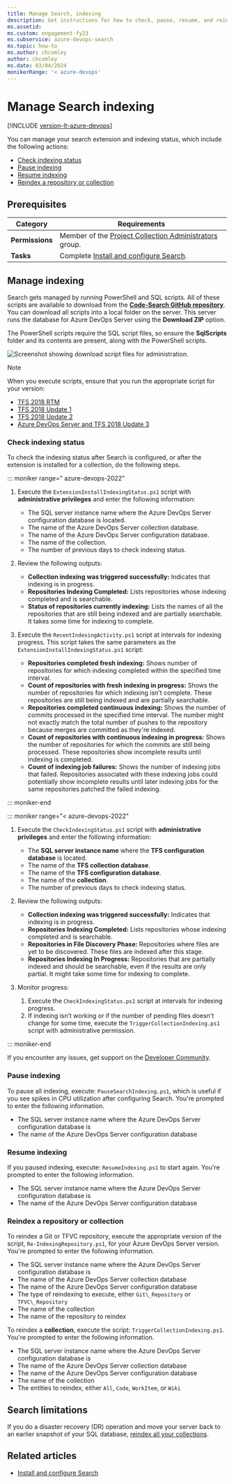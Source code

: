 ```yaml
---
title: Manage Search, indexing
description: Get instructions for how to check, pause, resume, and reindex a repository or collection.
ms.assetid: 
ms.custom: engagement-fy23
ms.subservice: azure-devops-search
ms.topic: how-to
ms.author: chcomley
author: chcomley
ms.date: 03/04/2024
monikerRange: '< azure-devops'
---
```


# Manage Search indexing

[!INCLUDE [version-lt-azure-devops](../../includes/version-lt-azure-devops.md)]

You can manage your search extension and indexing status, which include the following actions:
- [Check indexing status](#check-indexing-status)
- [Pause indexing](#pause-indexing)
- [Resume indexing](#resume-indexing)
- [Reindex a repository or collection](#reindex-a-repository-or-collection)

## Prerequisites

| Category | Requirements |
|--------------|-------------|
| **Permissions** | Member of the [Project Collection Administrators](../../user-guide/project-admin-tutorial.md) group. |
| **Tasks** | Complete [Install and configure Search](install-configure-search.md). |

## Manage indexing

Search gets managed by running PowerShell and SQL scripts. All of these scripts are available to download from the **[Code-Search GitHub repository](https://github.com/Microsoft/Code-Search)**. You can download all scripts into a local folder on the server. This server runs the database for Azure DevOps Server using the **Download ZIP** option. 

The PowerShell scripts require the SQL script files, so ensure the **SqlScripts** folder and its contents are present, along with the PowerShell scripts.

![Screenshot showing download script files for administration.](media/administration/script-filesv2.png)

> [!NOTE]
> When you execute scripts, ensure that you run the appropriate script for your version:
> 
> * [TFS 2018 RTM](https://github.com/Microsoft/Code-Search/tree/master/TFS_2018RTW)
> * [TFS 2018 Update 1](https://github.com/Microsoft/Code-Search/tree/master/TFS_2018Update1)
> * [TFS 2018 Update 2](https://github.com/Microsoft/Code-Search/tree/master/TFS_2018Update2)
> * [Azure DevOps Server and TFS 2018 Update 3](https://github.com/Microsoft/Code-Search/tree/master/TFS_2018Update3)

### Check indexing status

To check the indexing status after Search is configured, or after the extension is installed for a collection, do the following steps.

::: moniker range=" azure-devops-2022"

1. Execute the `ExtensionInstallIndexingStatus.ps1` script with **administrative privileges** and enter the following information:

   - The SQL server instance name where the Azure DevOps Server configuration database is located.
   - The name of the Azure DevOps Server collection database.
   - The name of the Azure DevOps Server configuration database.
   - The name of the collection.
   - The number of previous days to check indexing status.
 
2. Review the following outputs:

   - **Collection indexing was triggered successfully:** Indicates that indexing is in progress.
   - **Repositories Indexing Completed:** Lists repositories whose indexing completed and is searchable.
   - **Status of repositories currently indexing:** Lists the names of all the repositories that are still being indexed and are partially searchable. It takes some time for indexing to complete.
 
3. Execute the `RecentIndexingActivity.ps1` script at intervals for indexing progress. This script takes the same parameters as the `ExtensionInstallIndexingStatus.ps1` script:

   - **Repositories completed fresh indexing:** Shows number of repositories for which indexing completed within the specified time interval.
   - **Count of repositories with fresh indexing in progress:**  Shows the number of repositories for which indexing isn't complete. These repositories are still being indexed and are partially searchable.
   - **Repositories completed continuous indexing:**  Shows the number of commits processed in the specified time interval. The number might not exactly match the total number of pushes to the repository because merges are committed as they're indexed.
   - **Count of repositories with continuous indexing in progress:** Shows the number of repositories for which the commits are still being processed. These repositories show incomplete results until indexing is completed.
   - **Count of indexing job failures:**  Shows the number of indexing jobs that failed. Repositories associated with these indexing jobs could potentially show incomplete results until later indexing jobs for the same repositories patched the failed indexing.

::: moniker-end

::: moniker range="< azure-devops-2022"

1. Execute the `CheckIndexingStatus.ps1` script with **administrative privileges** and enter the following information: 

   - The **SQL server instance name** where the **TFS configuration database** is located.
   - The name of the **TFS collection database**.
   - The name of the **TFS configuration database**.
   - The name of the **collection**.
   - The number of previous days to check indexing status.

2. Review the following outputs:
   - **Collection indexing was triggered successfully:** Indicates that indexing is in progress.
   - **Repositories Indexing Completed:** Lists repositories whose indexing completed and is searchable.
   - **Repositories in File Discovery Phase:** Repositories where files are yet to be discovered. These files are indexed after this stage.
   - **Repositories Indexing In Progress:** Repositories that are partially indexed and should be searchable, even if the results are only partial. It might take some time for indexing to complete.

3. Monitor progress:
   1. Execute the `CheckIndexingStatus.ps1` script at intervals for indexing progress.
   2. If indexing isn’t working or if the number of pending files doesn't change for some time, execute the `TriggerCollectionIndexing.ps1` script with administrative permission. 

::: moniker-end

   If you encounter any issues, get support on the [Developer Community](https://developercommunity.visualstudio.com/spaces/21/index.html). 

### Pause indexing

To pause all indexing, execute: `PauseSearchIndexing.ps1`, which is useful if you see spikes in CPU utilization after configuring Search. You're prompted to enter the following information.
* The SQL server instance name where the Azure DevOps Server configuration database is
* The name of the Azure DevOps Server configuration database

### Resume indexing

If you paused indexing, execute: `ResumeIndexing.ps1` to start again. You're prompted to enter the following information.
* The SQL server instance name where the Azure DevOps Server configuration database is
* The name of the Azure DevOps Server configuration database

### Reindex a repository or collection

To reindex a Git or TFVC repository, execute the appropriate
version of the script, `Re-IndexingRepository.ps1`, for your Azure DevOps Server version. 
You're prompted to enter the following information.

* The SQL server instance name where the Azure DevOps Server configuration database is
* The name of the Azure DevOps Server collection database
* The name of the Azure DevOps Server configuration database
* The type of reindexing to execute, either `Git\_Repository` or `TFVC\_Repository`
* The name of the collection
* The name of the repository to reindex

To reindex a **collection**, execute the script: `TriggerCollectionIndexing.ps1`.
You're prompted to enter the following information.
* The SQL server instance name where the Azure DevOps Server configuration database is
* The name of the Azure DevOps Server collection database
* The name of the Azure DevOps Server configuration database
* The name of the collection
* The entities to reindex, either `All`, `Code`, `WorkItem`, or `Wiki`

## Search limitations

If you do a disaster recovery (DR) operation and move your server back to an earlier snapshot of your SQL database, [reindex all your collections](manage-search.md#reindex-a-repository-or-collection).

## Related articles

- [Install and configure Search](install-configure-search.md)
